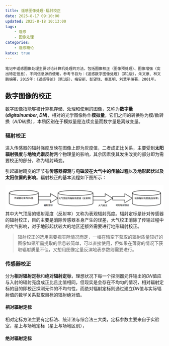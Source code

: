 ```yaml
---
title: 遥感图像处理-辐射校正
date: 2025-8-17 09:10:00
updated: 2025-8-18 10:13:00
tags:
    - 遥感
    - 图像处理
categories:
    - 遥感概论
katex: true
---
```

    笔记中遥感图像处理主要讨论计算机处理的方法，包括图像校正（图像预处理）、图像增强（突出特定信息）、不同信息源的使用，参考书目为：《遥感数字图像处理》（第1版），朱文泉、林文鹏编著，2015年；《遥感导论》（第1版），梅安新、彭望琭、秦其明、刘慧平编著，2001年。
## **数字图像的校正**
数字图像指能够被计算机存储、处理和使用的图像，又称为**数字量($digital number, DN$)**，相对的光学图像称作**模拟量**，它们之间的转换称为模/数转换（$A/D$转换），本质区别在于模拟量是连续变量而数字量是离散变量。   

### **辐射校正**
进入传感器的辐射强度反映在图像上即为灰度值，二者成正比关系，主要受到**太阳辐射强度**与**地物光谱反射**两个物理量的影响，其余因素使其发生改变的部分即为需要校正的部分，称为辐射畸变。     

引起辐射畸变的环节有**传感器探测**与**电磁波在大气中的传输过程**以及**地形起伏以及太阳位置的影响**。辐射校正的基本流程如下图所示：    
<div align="center">
    <img src="pic_pro-1.png" alt="图1">
</div>   
其中大气顶层的辐射亮度（反射率）又称为表观辐射亮度。辐射定标是针对传感器的辐射校正，目的主要是消除传感器本身产生的误差，大气校正消除了传输过程中的大气影响，对于地形起伏较大的地区还额外需要进行地形辐射校正。

> 辐射校正的选用需要视实际情况而定，一幅在晴空下获取的辐射质量较好的图像如果所需提取的信息较简单，可以直接使用，但如果在薄雾的情况下获取辐射质量不佳，又想用图像定量反演地表参数则需要进行。

### **传感器校正**
分为**相对辐射定标**和**绝对辐射定标**，理想状况下每一个探测器元件输出的$DN$值应与入射的辐射亮度成正比且比值相同，但现实是会存在不均匀的情况，相对辐射定标的目的即校正探测元件的不均匀性，而绝对辐射定标则通过建立$DN$值与实际辐射值的数学关系获取目标的辐射绝对值。

#### **相对辐射定标**
相对定标方法主要有定标法、统计法与综合法三大类，定标参数主要来自于实验室，星上与场地定标（星上与场地区别），
#### **绝对辐射定标**


